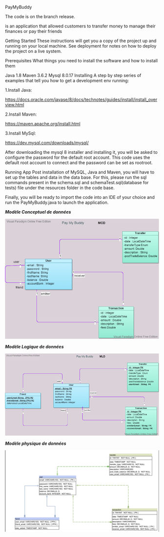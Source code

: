 PayMyBuddy 

The code is on the branch release.


is an application that allowed customers to transfer money to manage their finances or pay their friends

Getting Started
These instructions will get you a copy of the project up and running on your local machine. See deployment for notes on how to deploy the project on a live system.

Prerequisites
What things you need to install the software and how to install them

Java 1.8
Maven 3.6.2
Mysql 8.0.17
Installing
A step by step series of examples that tell you how to get a development env running:

1.Install Java:

https://docs.oracle.com/javase/8/docs/technotes/guides/install/install_overview.html

2.Install Maven:

https://maven.apache.org/install.html

3.Install MySql:

https://dev.mysql.com/downloads/mysql/

After downloading the mysql 8 installer and installing it, you will be asked to configure the password for the default root account. This code uses the default root account to connect and the password can be set as rootroot.

Running App
Post installation of MySQL, Java and Maven, you will have to set up the tables and data in the data base. For this, please run the sql commands present in the schema.sql and schemaTest.sql(database for tests) file under the resources folder in the code base.

Finally, you will be ready to import the code into an IDE of your choice and run the PayMyBuddy.java to launch the application.


**_Modèle Conceptuel de données_**

![img.png](img.png)

**_Modèle Logique de données_**

![img_1.png](img_1.png)

**_Modèle physique de données_**

![img_3.png](img_3.png)